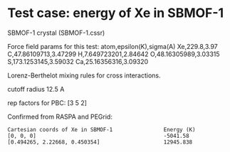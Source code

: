 # Test case: energy of Xe in SBMOF-1
SBMOF-1 crystal (SBMOF-1.cssr)
 
Force field params for this test:
atom,epsilon(K),sigma(A)
Xe,229.8,3.97
C,47.86109713,3.47299
H,7.649723201,2.84642
O,48.16305989,3.03315                                                                       
S,173.1253145,3.59032 
Ca,25.16356316,3.09320

Lorenz-Berthelot mixing rules for cross interactions.

cutoff radius 12.5 A

rep factors for PBC: [3 5 2]

Confirmed from RASPA and PEGrid:
    
    Cartesian coords of Xe in SBMOF-1                Energy (K)
    [0, 0, 0]                                        -5041.58
    [0.494265, 2.22668, 0.450354]                    12945.838

